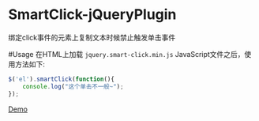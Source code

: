 # SmartClick-jQueryPlugin

绑定click事件的元素上复制文本时候禁止触发单击事件

#Usage
在HTML上加载 `jquery.smart-click.min.js` JavaScript文件之后，使用方法如下:


``` javascript
$('el').smartClick(function(){
	console.log("这个单击不一般~");
});
```

[Demo](https://nickspace.github.io/SmartClick-jQueryPlugin/index.html)

